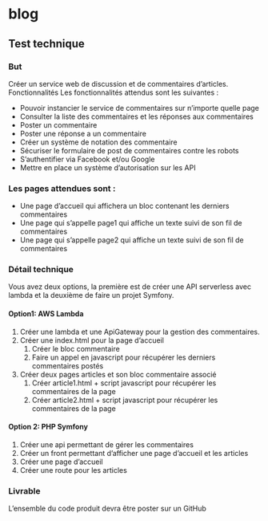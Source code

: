 # blog
## Test technique
### But
Créer un service web de discussion et de commentaires d’articles.
Fonctionnalités
Les fonctionnalités attendus sont les suivantes :
- Pouvoir instancier le service de commentaires sur n’importe quelle page
- Consulter la liste des commentaires et les réponses aux commentaires
- Poster un commentaire
- Poster une réponse a un commentaire
- Créer un système de notation des commentaire
- Sécuriser le formulaire de post de commentaires contre les robots
- S’authentifier via Facebook et/ou Google
- Mettre en place un système d’autorisation sur les API
### Les pages attendues sont :
- Une page d’accueil qui affichera un bloc contenant les derniers commentaires
- Une page qui s’appelle page1 qui affiche un texte suivi de son fil de commentaires
- Une page qui s’appelle page2 qui affiche un texte suivi de son fil de commentaires
### Détail technique
Vous avez deux options, la première est de créer une API serverless avec lambda et la deuxième de faire un projet
Symfony.
#### Option1: AWS Lambda
1. Créer une lambda et une ApiGateway pour la gestion des commentaires.
2. Créer une index.html pour la page d’accueil
    1. Créer le bloc commentaire
    2. Faire un appel en javascript pour récupérer les derniers commentaires postés
3. Créer deux pages articles et son bloc commentaire associé
    1. Créer article1.html + script javascript pour récupérer les commentaires de la page
    2. Créer article2.html + script javascript pour récupérer les commentaires de la page
#### Option 2: PHP Symfony
1. Créer une api permettant de gérer les commentaires
2. Créer un front permettant d’afficher une page d’accueil et les articles
1. Créer une page d’accueil
2. Créer une route pour les articles
### Livrable
L’ensemble du code produit devra être poster sur un GitHub
